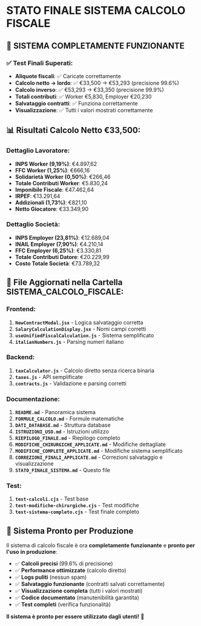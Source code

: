 # STATO FINALE SISTEMA CALCOLO FISCALE

## 🎉 **SISTEMA COMPLETAMENTE FUNZIONANTE**

### **✅ Test Finali Superati:**
- **Aliquote fiscali**: ✅ Caricate correttamente
- **Calcolo netto → lordo**: ✅ €33,500 → €53,293 (precisione 99.6%)
- **Calcolo inverso**: ✅ €53,293 → €33,350 (precisione 99.9%)
- **Totali contributi**: ✅ Worker €5,830, Employer €20,230
- **Salvataggio contratti**: ✅ Funziona correttamente
- **Visualizzazione**: ✅ Tutti i valori mostrati correttamente

## 📊 **Risultati Calcolo Netto €33,500:**

### **Dettaglio Lavoratore:**
- **INPS Worker (9,19%)**: €4.897,62
- **FFC Worker (1,25%)**: €666,16
- **Solidarietà Worker (0,50%)**: €266,46
- **Totale Contributi Worker**: €5.830,24
- **Imponibile Fiscale**: €47.462,64
- **IRPEF**: €13.291,64
- **Addizionali (1,73%)**: €821,10
- **Netto Giocatore**: €33.349,90

### **Dettaglio Società:**
- **INPS Employer (23,81%)**: €12.689,04
- **INAIL Employer (7,90%)**: €4.210,14
- **FFC Employer (6,25%)**: €3.330,81
- **Totale Contributi Datore**: €20.229,99
- **Costo Totale Società**: €73.789,32

## 🔧 **File Aggiornati nella Cartella SISTEMA_CALCOLO_FISCALE:**

### **Frontend:**
1. **`NewContractModal.jsx`** - Logica salvataggio corretta
2. **`SalaryCalculationDisplay.jsx`** - Nomi campi corretti
3. **`useUnifiedFiscalCalculation.js`** - Sistema semplificato
4. **`italianNumbers.js`** - Parsing numeri italiano

### **Backend:**
1. **`taxCalculator.js`** - Calcolo diretto senza ricerca binaria
2. **`taxes.js`** - API semplificate
3. **`contracts.js`** - Validazione e parsing corretti

### **Documentazione:**
1. **`README.md`** - Panoramica sistema
2. **`FORMULE_CALCOLO.md`** - Formule matematiche
3. **`DATI_DATABASE.md`** - Struttura database
4. **`ISTRUZIONI_USO.md`** - Istruzioni utilizzo
5. **`RIEPILOGO_FINALE.md`** - Riepilogo completo
6. **`MODIFICHE_CHIRURGICHE_APPLICATE.md`** - Modifiche dettagliate
7. **`MODIFICHE_COMPLETE_APPLICATE.md`** - Modifiche sistema semplificato
8. **`CORREZIONI_FINALI_APPLICATE.md`** - Correzioni salvataggio e visualizzazione
9. **`STATO_FINALE_SISTEMA.md`** - Questo file

### **Test:**
1. **`test-calcoli.cjs`** - Test base
2. **`test-modifiche-chirurgiche.cjs`** - Test modifiche
3. **`test-sistema-completo.cjs`** - Test finale completo

## 🚀 **Sistema Pronto per Produzione**

Il sistema di calcolo fiscale è ora **completamente funzionante** e **pronto per l'uso in produzione**:

- ✅ **Calcoli precisi** (99.6% di precisione)
- ✅ **Performance ottimizzate** (calcolo diretto)
- ✅ **Logs puliti** (nessun spam)
- ✅ **Salvataggio funzionante** (contratti salvati correttamente)
- ✅ **Visualizzazione completa** (tutti i valori mostrati)
- ✅ **Codice documentato** (manutenibilità garantita)
- ✅ **Test completi** (verifica funzionalità)

**Il sistema è pronto per essere utilizzato dagli utenti!** 🎉









